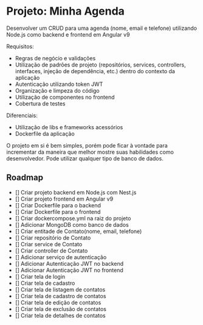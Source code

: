 # Projeto: Minha Agenda

Desenvolver um CRUD para uma agenda (nome, email e telefone) utilizando Node.js como backend e frontend em Angular v9

Requisitos:
- Regras de negócio e validações
- Utilização de padrões de projeto (repositórios, services, controllers, interfaces, injeção de dependência, etc.) dentro do contexto da aplicação
- Autenticação utilizando token JWT
- Organização e limpeza do código
- Utilização de componentes no frontend
- Cobertura de testes

Diferenciais:
- Utilização de libs e frameworks acessórios
- Dockerfile da aplicação
 
O projeto em si é bem simples, porém pode ficar à vontade para incrementar da maneira que melhor mostre suas habilidades como desenvolvedor. Pode utilizar qualquer tipo de banco de dados.

## Roadmap

- [] Criar projeto backend em Node.js com Nest.js
- [] Criar projeto frontend em Angular v9
- [] Criar Dockerfile para o backend
- [] Criar Dockerfile para o frontend
- [] Criar dockercompose.yml na raiz do projeto
- [] Adicionar MongoDB como banco de dados
- [] Criar entitade de Contato(nome, email, telefone)
- [] Criar repositório de Contato
- [] Criar service de Contato
- [] Criar controller de Contato
- [] Adicionar serviço de autenticação
- [] Adicionar Autenticação JWT no backend
- [] Adicionar Autenticação JWT no frontend
- [] Criar tela de login
- [] Criar tela de cadastro
- [] Criar tela de listagem de contatos
- [] Criar tela de cadastro de contatos
- [] Criar tela de edição de contatos
- [] Criar tela de exclusão de contatos
- [] Criar tela de detalhes de contatos

